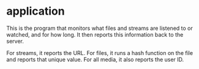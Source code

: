 application
===========

This is the program that monitors what files and streams are listened to or watched, and for how long.  It then reports this information back to the server.

For streams, it reports the URL.
For files, it runs a hash function on the file and reports that unique value.
For all media, it also reports the user ID.
